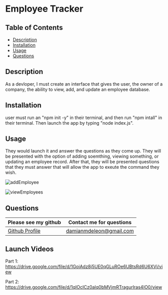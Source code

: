 # Employee Tracker
## Table of Contents
* [Description](##description)
* [Installation](##installation)
* [Usage](##usage)
* [Questions](##questions)
## Description
As a devloper, I must create an interface that gives the user, the owner of a company, the ability to view, add, and update an employee database.  
## Installation
user must run an "npm init -y" in their terminal, and then run "npm intall" in their terminal.  Then launch the app by typing "node index.js".
## Usage
They would launch it and answer the questions as they come up.  They will be presented with the option of adding soemthing, viewing something, or updating an employee record.  After that, they will be presented questions that they must answer that will allow the app to exeute the command they wish.

![addEmployee](https://user-images.githubusercontent.com/73486962/112863355-6339aa00-907c-11eb-890e-3fce871231da.png)

![viewEmployees](https://user-images.githubusercontent.com/73486962/112863365-659c0400-907c-11eb-8848-23e7ef619683.png)

## Questions
Please see my github | Contact me for questions
------------ | -------------
[Github Profile](https://github.com/damiandeleon) | damianmdeleon@gmail.com

## Launch Videos
Part 1: https://drive.google.com/file/d/1GoiAdz8j5UE0qGLuROe6UBtsRd6U6XVj/view 

Part 2: https://drive.google.com/file/d/1qIOcICz0alq0bMVjmRTragurlras4IO0/view